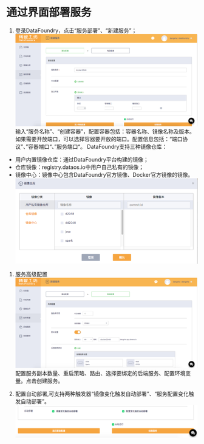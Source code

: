 # 通过界面部署服务

1. 登录DataFoundry，点击“服务部署”、“新建服务”；
![](../img/Deployment1.png)
输入“服务名称”、“创建容器”，配置容器包括：容器名称、镜像名称及版本。如果需要开放端口，可以选择容器要开放的端口。配置信息包括：“端口协议”、”容器端口“、”服务端口“。
DataFoundry支持三种镜像仓库：
 - 用户内置镜像仓库：通过DataFoundry平台构建的镜像；
 - 仓库镜像：registry.dataos.io中用户自己私有的镜像；
 - 镜像中心：镜像中心包含DataFoundry官方镜像、Docker官方镜像的镜像。
![](../img/Deployment-Registry.png)

1. 服务高级配置
![](../img/Deployment2.png)
配置服务副本数量、重启策略、路由、选择要绑定的后端服务、配置环境变量。点击创建服务。

1. 配置自动部署,可支持两种触发器“镜像变化触发自动部署”、“服务配置变化触发自动部署”。
![](../img/CD.png)
